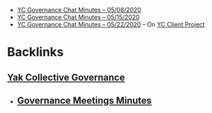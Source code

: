 - [YC Governance Chat Minutes – 05/08/2020](<YC Governance Chat Minutes – 05/08/2020.md>) 
- [YC Governance Chat Minutes – 05/15/2020](<YC Governance Chat Minutes – 05/15/2020.md>) 
- [YC Governance Chat Minutes – 05/22/2020](<YC Governance Chat Minutes – 05/22/2020.md>) – On [YC Client Project](<YC Client Project.md>)

# Backlinks
## [Yak Collective Governance](<Yak Collective Governance.md>)
- ## [Governance Meetings Minutes](<Governance Meetings Minutes.md>)

